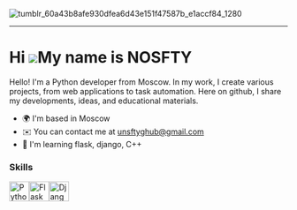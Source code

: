 
![tumblr_60a43b8afe930dfea6d43e151f47587b_e1accf84_1280](https://github.com/user-attachments/assets/c0511319-d189-4334-af1d-6f5964957dfd)

----
Hi ![](https://user-images.githubusercontent.com/18350557/176309783-0785949b-9127-417c-8b55-ab5a4333674e.gif)My name is NOSFTY
==============================================================================================================================

Hello! I'm a Python developer from Moscow. In my work, I create various projects, from web applications to task automation. Here on github, I share my developments, ideas, and educational materials.

*   🌍  I'm based in Moscow
*   ✉️  You can contact me at [unsftyghub@gmail.com](mailto:unsftyghub@gmail.com)
*   🧠  I'm learning flask, django, C++

### Skills 
<p align="left">
<a href="https://www.python.org/" target="_blank" rel="noreferrer"><img src="https://raw.githubusercontent.com/danielcranney/readme-generator/main/public/icons/skills/python-colored.svg" width="36" height="36" alt="Python" /></a><a href="https://flask.palletsprojects.com/en/2.0.x/" target="_blank" rel="noreferrer"><img src="https://raw.githubusercontent.com/danielcranney/readme-generator/main/public/icons/skills/flask-colored.svg" width="36" height="36" alt="Flask" /></a><a href="https://www.djangoproject.com/" target="_blank" rel="noreferrer"><img src="https://raw.githubusercontent.com/danielcranney/readme-generator/main/public/icons/skills/django-colored.svg" width="36" height="36" alt="Django" /></a>
                    </p>
                    




